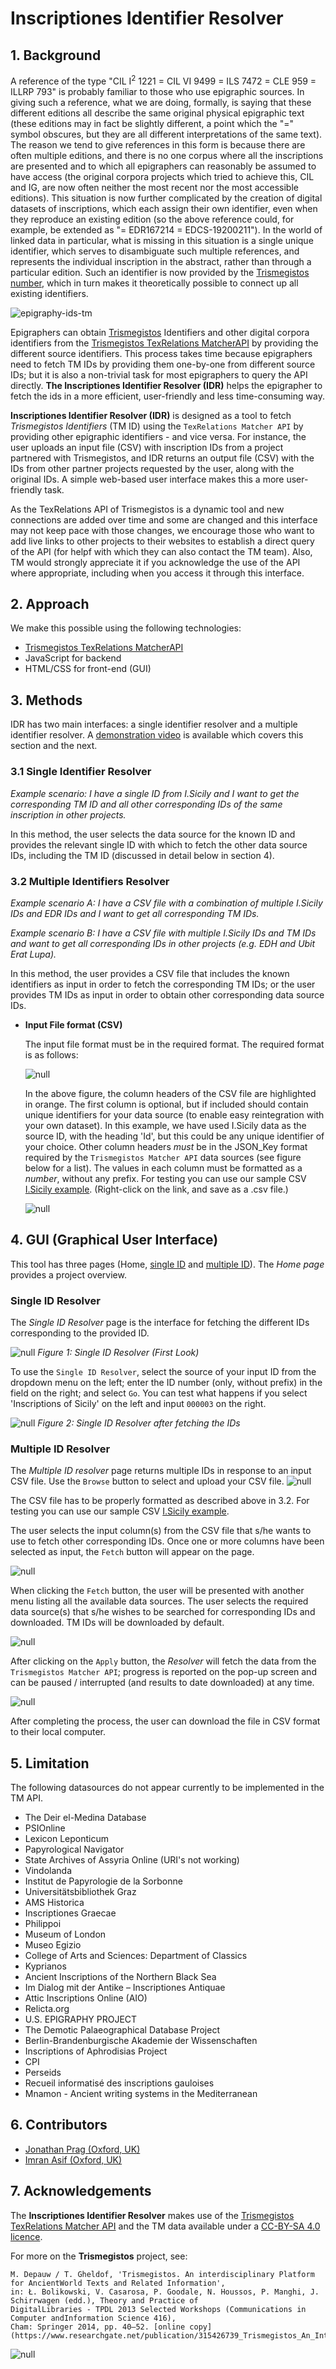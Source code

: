 # Inscriptiones Identifier Resolver
## 1. Background                
A reference of the type "CIL I<sup>2</sup> 1221 = CIL VI 9499 = ILS 7472 = CLE 959 = ILLRP 793" is probably familiar to those who use epigraphic sources. In giving such a reference, what we are doing, formally, is saying that these different editions all describe the same original physical epigraphic text (these editions may in fact be slightly different, a point which the "=" symbol obscures, but they are all different interpretations of the same text). The reason we tend to give references in this form is because there are often multiple editions, and there is no one corpus where all the inscriptions are presented and to which all epigraphers can reasonably be assumed to have access (the original corpora projects which tried to achieve this, CIL and IG, are now often neither the most recent nor the most accessible editions). This situation is now further complicated by the creation of digital datasets of inscriptions, which each assign their own identifier, even when they reproduce an existing edition (so the above reference could, for example, be extended as "= EDR167214 = EDCS-19200211"). In the world of linked data in particular, what is missing in this situation is a single unique identifier, which serves to disambiguate such multiple references, and represents the individual inscription in the abstract, rather than through a particular edition. Such an identifier is now provided by the [Trismegistos number](https://www.trismegistos.org/about), which in turn makes it theoretically possible to connect up all existing identifiers.

![epigraphy-ids-tm](images/home/epigraphy-ids-tm.jpg)

Epigraphers can obtain [Trismegistos](https://www.trismegistos.org/) Identifiers and other digital corpora identifiers from the [Trismegistos TexRelations MatcherAPI](https://www.trismegistos.org/dataservices/texrelations/documentation/) by providing the different source identifiers. This process takes time because epigraphers need to fetch TM IDs by providing them one-by-one from different source IDs; but it is also a non-trivial task for most epigraphers to query the API directly. **The Inscriptiones Identifier Resolver (IDR)** helps the epigrapher to fetch the ids in a more efficient, user-friendly and less time-consuming way.

**Inscriptiones Identifier Resolver (IDR)** is designed as a tool to fetch *Trismegistos Identifiers* (TM ID) using the `TexRelations Matcher API` by providing other epigraphic identifiers - and vice versa. For instance, the user uploads an input file (CSV) with inscription IDs from a project partnered with Trismegistos, and IDR returns an output file (CSV) with the IDs from other partner projects requested by the user, along with the original IDs. A simple web-based user interface makes this a more user-friendly task.

As the TexRelations API of Trismegistos is a dynamic tool and new connections are added over time and some are changed and this interface may not keep pace with those changes, we encourage those who want to add live links to other projects to their websites to establish a direct query of the API (for helpf with which they can also contact the TM team). Also, TM would strongly appreciate it if you acknowledge the use of the API where appropriate, including when you access it through this interface.

## 2. Approach
We make this possible using the following technologies:
   - [Trismegistos TexRelations MatcherAPI](https://www.trismegistos.org/dataservices/texrelations/documentation/)
   - JavaScript for backend
   - HTML/CSS for front-end (GUI)

## 3. Methods
IDR has two main interfaces: a single identifier resolver and a multiple identifier resolver. A [demonstration video](https://youtu.be/a_MMxd_9RlE) is available which covers this section and the next.

### 3.1 Single Identifier Resolver
*Example scenario: I have a single ID from I.Sicily and I want to get the corresponding TM ID and all other corresponding IDs of the same inscription in other projects.*

In this method, the user selects the data source for the known ID and provides the relevant single ID with which to fetch the other data source IDs, including the TM ID (discussed in detail below in section 4).

### 3.2 Multiple Identifiers Resolver
*Example scenario A: I have a CSV file with a combination of multiple I.Sicily IDs and EDR IDs and I want to get all corresponding TM IDs.*

*Example scenario B: I have a CSV file with multiple I.Sicily IDs and TM IDs and want to get all corresponding IDs in other projects (e.g. EDH and Ubit Erat Lupa).*

In this method, the user provides a CSV file that includes the known identifiers as input in order to fetch the corresponding TM IDs; or the user provides TM IDs as input in order to obtain other corresponding data source IDs.

- **Input File format (CSV)**

  The input file format must be in the required format. The required format is as follows:
   
  ![null](images/home/csv_file_format.png)
        
  In the above figure, the column headers of the CSV file are highlighted in orange. The first column is optional, but if included should contain unique identifiers for your data source (to enable easy reintegration with your own dataset). In this example, we have used I.Sicily data as the source ID, with the heading 'Id', but this could be any unique identifier of your choice. Other column headers *must* be in the JSON_Key format required by the `Trismegistos Matcher API` data sources (see figure below for a list). The values in each column must be formatted as a *number*, without any prefix. For testing you can use our sample CSV [I.Sicily example](https://raw.githubusercontent.com/FAIR-epigraphy/Inscriptiones_Identifier_Resolver/main/sample/template.csv). (Right-click on the link, and save as a .csv file.)
     
  ![null](images/home/tm_api_sources.png)

## 4. GUI (Graphical User Interface)
This tool has three pages (Home, [single ID](single.html) and [multiple ID](advance.html)). The *Home page* provides a project overview. 

### Single ID Resolver

The *Single ID Resolver* page is the interface for fetching the different IDs corresponding to the provided ID.

  ![null](images/home/single_id_page_1.png)
  *Figure 1: Single ID Resolver (First Look)*

To use the `Single ID Resolver`, select the source of your input ID from the dropdown menu on the left; enter the ID number (only, without prefix) in the field on the right; and select `Go`. You can test what happens if you select 'Inscriptions of Sicily' on the left and input `000003` on the right.

  ![null](images/home/single_id_page_2.png)
  *Figure 2: Single ID Resolver after fetching the IDs*
  

### Multiple ID Resolver

The *Multiple ID resolver* page returns multiple IDs in response to an input CSV file. Use the `Browse` button to select and upload your CSV file.
![null](images/home/multiple_id_page1.png)

The CSV file has to be properly formatted as described above in 3.2. For testing you can use our sample CSV [I.Sicily example](https://raw.githubusercontent.com/FAIR-epigraphy/Inscriptiones_Identifier_Resolver/main/sample/template.csv).

The user selects the input column(s) from the CSV file that s/he wants to use to fetch other corresponding IDs. Once one or more columns have been selected as input, the `Fetch` button will appear on the page. 

![null](images/home/multiple_id_page2.png)

When clicking the `Fetch` button, the user will be presented with another menu listing all the available data sources. The user selects the required data source(s) that s/he wishes to be searched for corresponding IDs and downloaded. TM IDs will be downloaded by default.

![null](images/home/multiple_id_page_select_source.png)

After clicking on the `Apply` button, the *Resolver* will fetch the data from the `Trismegistos Matcher API`; progress is reported on the pop-up screen and can be paused / interrupted (and results to date downloaded) at any time.

![null](images/home/multiple_id_page_progress.png)

After completing the process, the user can download the file in CSV format to their local computer.

## 5. Limitation
The following datasources do not appear currently to be implemented in the TM API.
- The Deir el-Medina Database
- PSIOnline
- Lexicon Leponticum
- Papyrological Navigator
- State Archives of Assyria Online (URI's not working)
- Vindolanda
- Institut de Papyrologie de la Sorbonne
- Universitätsbibliothek Graz
- AMS Historica
- Inscriptiones Graecae
- Philippoi
- Museum of London
- Museo Egizio
- College of Arts and Sciences: Department of Classics
- Kyprianos
- Ancient Inscriptions of the Northern Black Sea
- Im Dialog mit der Antike – Inscriptiones Antiquae
- Attic Inscriptions Online (AIO)
- Relicta.org
- U.S. EPIGRAPHY PROJECT
- The Demotic Palaeographical Database Project
- Berlin-Brandenburgische Akademie der Wissenschaften
- Inscriptions of Aphrodisias Project
- CPI
- Perseids
- Recueil informatisé des inscriptions gauloises
- Mnamon - Ancient writing systems in the Mediterranean

## 6. Contributors
- [Jonathan Prag (Oxford, UK)](https://www.classics.ox.ac.uk/people/dr-jonathan-prag)
- [Imran Asif (Oxford, UK)](https://www.classics.ox.ac.uk/people/dr-imran-asif)

## 7. Acknowledgements
The **Inscriptiones Identifier Resolver** makes use of the [Trismegistos](https:/www.trismegistos.org/) [TexRelations Matcher API](https://www.trismegistos.orgdataservices/texrelations/documentation/) and the TM data available under a [CC-BY-SA 4.0 licence](https://creativecommons.org/licenses/by-sa/4.0/).

For more on the **Trismegistos** project, see: 

    M. Depauw / T. Gheldof, 'Trismegistos. An interdisciplinary Platform for AncientWorld Texts and Related Information', 
    in: Ł. Bolikowski, V. Casarosa, P. Goodale, N. Houssos, P. Manghi, J. Schirrwagen (edd.), Theory and Practice of 
    DigitalLibraries - TPDL 2013 Selected Workshops (Communications in Computer andInformation Science 416), 
    Cham: Springer 2014, pp. 40–52. [online copy](https://www.researchgate.net/publication/315426739_Trismegistos_An_Interdisciplinary_Platform_for_Ancient_World_Texts_and_Related_Information)

![null](images/funders.png)
